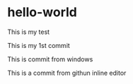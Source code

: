 # hello-world
This is my test

This is my 1st commit

This is commit from windows

This is a commit from githun inline editor
